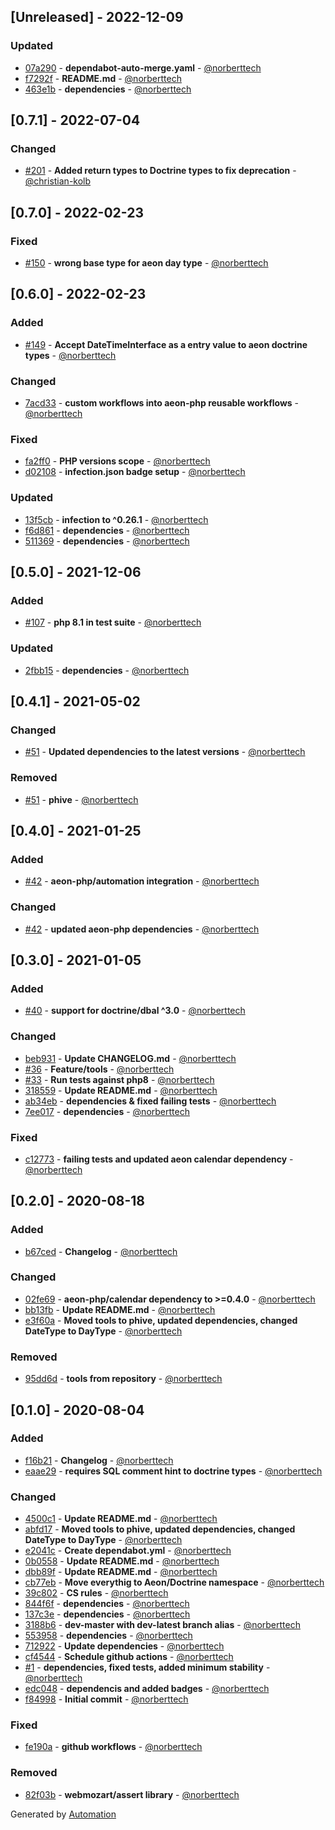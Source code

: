 ## [Unreleased] - 2022-12-09

### Updated
- [07a290](https://github.com/aeon-php/calendar-doctrine/commit/07a29071487d3e653c200c009ccabef8bd8d0727) - **dependabot-auto-merge.yaml** - [@norberttech](https://github.com/norberttech)
- [f7292f](https://github.com/aeon-php/calendar-doctrine/commit/f7292f3127d9a4b91c28c60018e71b545af503c7) - **README.md** - [@norberttech](https://github.com/norberttech)
- [463e1b](https://github.com/aeon-php/calendar-doctrine/commit/463e1b8cb20c083a218ae581622c9a30d9f9fa8f) - **dependencies** - [@norberttech](https://github.com/norberttech)

## [0.7.1] - 2022-07-04

### Changed
- [#201](https://github.com/aeon-php/calendar-doctrine/pull/201) - **Added return types to Doctrine types to fix deprecation** - [@christian-kolb](https://github.com/christian-kolb)

## [0.7.0] - 2022-02-23

### Fixed
- [#150](https://github.com/aeon-php/calendar-doctrine/pull/150) - **wrong base type for aeon day type** - [@norberttech](https://github.com/norberttech)

## [0.6.0] - 2022-02-23

### Added
- [#149](https://github.com/aeon-php/calendar-doctrine/pull/149) - **Accept DateTimeInterface as a entry value to aeon doctrine types** - [@norberttech](https://github.com/norberttech)

### Changed
- [7acd33](https://github.com/aeon-php/calendar-doctrine/commit/7acd33e4bd61d0288583dc3e19b4836e7074bb08) - **custom workflows into aeon-php reusable workflows** - [@norberttech](https://github.com/norberttech)

### Fixed
- [fa2ff0](https://github.com/aeon-php/calendar-doctrine/commit/fa2ff0f76ba210ae8a41531a86dc7a5d8410f7ca) - **PHP versions scope** - [@norberttech](https://github.com/norberttech)
- [d02108](https://github.com/aeon-php/calendar-doctrine/commit/d02108695e2f0eef995cfaebabd396f2f469604c) - **infection.json badge setup** - [@norberttech](https://github.com/norberttech)

### Updated
- [13f5cb](https://github.com/aeon-php/calendar-doctrine/commit/13f5cb394b672da064a5fef0036fa8f1ddf420a5) - **infection to ^0.26.1** - [@norberttech](https://github.com/norberttech)
- [f6d861](https://github.com/aeon-php/calendar-doctrine/commit/f6d86121680c09fce1be887b6d46b170e64f34a9) - **dependencies** - [@norberttech](https://github.com/norberttech)
- [511369](https://github.com/aeon-php/calendar-doctrine/commit/5113690fafec165fc9302294aaf977a1ea8e1dbe) - **dependencies** - [@norberttech](https://github.com/norberttech)

## [0.5.0] - 2021-12-06

### Added
- [#107](https://github.com/aeon-php/calendar-doctrine/pull/107) - **php 8.1 in test suite** - [@norberttech](https://github.com/norberttech)

### Updated
- [2fbb15](https://github.com/aeon-php/calendar-doctrine/commit/2fbb1553bca579268bbaa7d0c302a7ed25be5cd2) - **dependencies** - [@norberttech](https://github.com/norberttech)

## [0.4.1] - 2021-05-02

### Changed
- [#51](https://github.com/aeon-php/calendar-doctrine/pull/51) - **Updated dependencies to the latest versions** - [@norberttech](https://github.com/norberttech)

### Removed
- [#51](https://github.com/aeon-php/calendar-doctrine/pull/51) - **phive** - [@norberttech](https://github.com/norberttech)

## [0.4.0] - 2021-01-25

### Added
- [#42](https://github.com/aeon-php/calendar-doctrine/pull/42) - **aeon-php/automation integration** - [@norberttech](https://github.com/norberttech)

### Changed
- [#42](https://github.com/aeon-php/calendar-doctrine/pull/42) - **updated aeon-php dependencies** - [@norberttech](https://github.com/norberttech)

## [0.3.0] - 2021-01-05

### Added
- [#40](https://github.com/aeon-php/calendar-doctrine/pull/40) - **support for doctrine/dbal ^3.0** - [@norberttech](https://github.com/norberttech)

### Changed
- [beb931](https://github.com/aeon-php/calendar-doctrine/commit/beb9311af2c56e0d06ac3d227b64d6731f0e846e) - **Update CHANGELOG.md** - [@norberttech](https://github.com/norberttech)
- [#36](https://github.com/aeon-php/calendar-doctrine/pull/36) - **Feature/tools** - [@norberttech](https://github.com/norberttech)
- [#33](https://github.com/aeon-php/calendar-doctrine/pull/33) - **Run tests against php8** - [@norberttech](https://github.com/norberttech)
- [318559](https://github.com/aeon-php/calendar-doctrine/commit/318559df993d1e9792a3d3297a9d7de3cead2a12) - **Update README.md** - [@norberttech](https://github.com/norberttech)
- [ab34eb](https://github.com/aeon-php/calendar-doctrine/commit/ab34eb2080fa2b735c641993508e36c5a83e649d) - **dependencies & fixed failing tests** - [@norberttech](https://github.com/norberttech)
- [7ee017](https://github.com/aeon-php/calendar-doctrine/commit/7ee0173aad3e93c05f0a66c4fcaff814954b5ba5) - **dependencies** - [@norberttech](https://github.com/norberttech)

### Fixed
- [c12773](https://github.com/aeon-php/calendar-doctrine/commit/c1277322ae426f1ba5fa16dadc424770d3d28f27) - **failing tests and updated aeon calendar dependency** - [@norberttech](https://github.com/norberttech)

## [0.2.0] - 2020-08-18

### Added
- [b67ced](https://github.com/aeon-php/calendar-doctrine/commit/b67ced84117587bcac6f4afe7b68075cf8694f1a) - **Changelog** - [@norberttech](https://github.com/norberttech)

### Changed
- [02fe69](https://github.com/aeon-php/calendar-doctrine/commit/02fe690d89a995b215db406806ed435a22273906) - **aeon-php/calendar dependency to >=0.4.0** - [@norberttech](https://github.com/norberttech)
- [bb13fb](https://github.com/aeon-php/calendar-doctrine/commit/bb13fbbe879d6cfb277927f96983cd25a570ef65) - **Update README.md** - [@norberttech](https://github.com/norberttech)
- [e3f60a](https://github.com/aeon-php/calendar-doctrine/commit/e3f60a3b7be78b800c75adac7438bf2e667b97da) - **Moved tools to phive, updated dependencies, changed DateType to DayType** - [@norberttech](https://github.com/norberttech)

### Removed
- [95dd6d](https://github.com/aeon-php/calendar-doctrine/commit/95dd6d8fd63f465cae4c12c12d6f3c0de8b40a1b) - **tools from repository** - [@norberttech](https://github.com/norberttech)

## [0.1.0] - 2020-08-04

### Added
- [f16b21](https://github.com/aeon-php/calendar-doctrine/commit/f16b2188528972bca985e32105d9811dce30bb05) - **Changelog** - [@norberttech](https://github.com/norberttech)
- [eaae29](https://github.com/aeon-php/calendar-doctrine/commit/eaae296ce779812d6d1c655ab5ccca85f0a98180) - **requires SQL comment hint to doctrine types** - [@norberttech](https://github.com/norberttech)

### Changed
- [4500c1](https://github.com/aeon-php/calendar-doctrine/commit/4500c1f4e9b4eabcf442c5de1ef6e6b634eb1167) - **Update README.md** - [@norberttech](https://github.com/norberttech)
- [abfd17](https://github.com/aeon-php/calendar-doctrine/commit/abfd1773235eadbef6d5fbc344256bc60a92bf6c) - **Moved tools to phive, updated dependencies, changed DateType to DayType** - [@norberttech](https://github.com/norberttech)
- [e2041c](https://github.com/aeon-php/calendar-doctrine/commit/e2041c4d32d1d9f3b3f36cd18d206b3cdf9c376d) - **Create dependabot.yml** - [@norberttech](https://github.com/norberttech)
- [0b0558](https://github.com/aeon-php/calendar-doctrine/commit/0b0558c0fbf908df0d3cba861b4b312abeae623b) - **Update README.md** - [@norberttech](https://github.com/norberttech)
- [dbb89f](https://github.com/aeon-php/calendar-doctrine/commit/dbb89fc90a2e2d0a6a28163c11185ca388534348) - **Update README.md** - [@norberttech](https://github.com/norberttech)
- [cb77eb](https://github.com/aeon-php/calendar-doctrine/commit/cb77eb602c917ad6fd07b0e909ccabbb5392e609) - **Move everythig to Aeon/Doctrine namespace** - [@norberttech](https://github.com/norberttech)
- [39c802](https://github.com/aeon-php/calendar-doctrine/commit/39c802d572511e8c00df235053a25309453dfdb1) - **CS rules** - [@norberttech](https://github.com/norberttech)
- [844f6f](https://github.com/aeon-php/calendar-doctrine/commit/844f6f4b98d893b18335eaf8ebc49597a2d2e390) - **dependencies** - [@norberttech](https://github.com/norberttech)
- [137c3e](https://github.com/aeon-php/calendar-doctrine/commit/137c3ec033883cf77a593e32cca2b00dc12c79d1) - **dependencies** - [@norberttech](https://github.com/norberttech)
- [3188b6](https://github.com/aeon-php/calendar-doctrine/commit/3188b625e9d58e62c0bcc665a400b7d995a599c4) - **dev-master with dev-latest branch alias** - [@norberttech](https://github.com/norberttech)
- [553958](https://github.com/aeon-php/calendar-doctrine/commit/5539589204050755d6d148e837a288444a181ed8) - **dependencies** - [@norberttech](https://github.com/norberttech)
- [712922](https://github.com/aeon-php/calendar-doctrine/commit/7129227cf7cb805dd08504ba09c21f0245febfd1) - **Update dependencies** - [@norberttech](https://github.com/norberttech)
- [cf4544](https://github.com/aeon-php/calendar-doctrine/commit/cf4544c85b433073c64efcf08c78fc17b5f13dbf) - **Schedule github actions** - [@norberttech](https://github.com/norberttech)
- [#1](https://github.com/aeon-php/calendar-doctrine/pull/1) - **dependencies, fixed tests, added minimum stability** - [@norberttech](https://github.com/norberttech)
- [edc048](https://github.com/aeon-php/calendar-doctrine/commit/edc0488667080dad707962eea820b7d5aa3d7a7e) - **dependencis and added badges** - [@norberttech](https://github.com/norberttech)
- [f84998](https://github.com/aeon-php/calendar-doctrine/commit/f84998e6a9f5587064188aca55572698efe48fa2) - **Initial commit** - [@norberttech](https://github.com/norberttech)

### Fixed
- [fe190a](https://github.com/aeon-php/calendar-doctrine/commit/fe190ae3fca30d4b90e3f83fa98713e8ecad3d05) - **github workflows** - [@norberttech](https://github.com/norberttech)

### Removed
- [82f03b](https://github.com/aeon-php/calendar-doctrine/commit/82f03bf09657d2c272a0abeeccc413669b981ba9) - **webmozart/assert library** - [@norberttech](https://github.com/norberttech)

Generated by [Automation](https://github.com/aeon-php/automation)